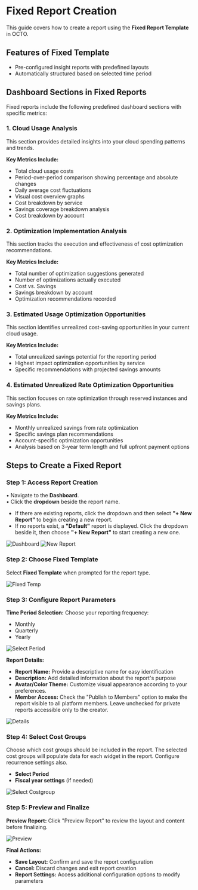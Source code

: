 # Fixed Report Creation

This guide covers how to create a report using the **Fixed Report Template** in OCTO.

## Features of Fixed Template
- Pre-configured insight reports with predefined layouts
- Automatically structured based on selected time period

## Dashboard Sections in Fixed Reports

Fixed reports include the following predefined dashboard sections with specific metrics:

### 1. Cloud Usage Analysis
This section provides detailed insights into your cloud spending patterns and trends.

**Key Metrics Include:**
- Total cloud usage costs
- Period-over-period comparison showing percentage and absolute changes
- Daily average cost fluctuations
- Visual cost overview graphs
- Cost breakdown by service
- Savings coverage breakdown analysis
- Cost breakdown by account

### 2. Optimization Implementation Analysis
This section tracks the execution and effectiveness of cost optimization recommendations.

**Key Metrics Include:**
- Total number of optimization suggestions generated
- Number of optimizations actually executed
- Cost vs. Savings
- Savings breakdown by account
- Optimization recommendations recorded

### 3. Estimated Usage Optimization Opportunities
This section identifies unrealized cost-saving opportunities in your current cloud usage.

**Key Metrics Include:**
- Total unrealized savings potential for the reporting period
- Highest impact optimization opportunities by service
- Specific recommendations with projected savings amounts

### 4. Estimated Unrealized Rate Optimization Opportunities
This section focuses on rate optimization through reserved instances and savings plans.

**Key Metrics Include:**
- Monthly unrealized savings from rate optimization
- Specific savings plan recommendations
- Account-specific optimization opportunities
- Analysis based on 3-year term length and full upfront payment options

## Steps to Create a Fixed Report

### Step 1: Access Report Creation
• Navigate to the **Dashboard**.  
• Click the **dropdown** beside the report name.  
  - If there are existing reports, click the dropdown and then select **"+ New Report"** to begin creating a new report.  
  - If no reports exist, a **"Default"** report is displayed. Click the dropdown beside it, then choose **"+ New Report"** to start creating a new one.

![Dashboard](https://lh3.googleusercontent.com/d/1hIm5nDaS1qpr4shL3gjeV6QMm1CubZ0D)
![New Report](https://lh3.googleusercontent.com/d/1MrYt7Wq1icf5i415fO43SOGCbFQZ4yfV)

### Step 2: Choose Fixed Template
Select **Fixed Template** when prompted for the report type.

![Fixed Temp](https://lh3.googleusercontent.com/d/1spZuRbSZjyLcgtawnX4sRordx-Y_xZfO)

### Step 3: Configure Report Parameters

**Time Period Selection:**
Choose your reporting frequency:
- Monthly
- Quarterly 
- Yearly

![Select Period](https://lh3.googleusercontent.com/d/1zicrkLP6U-DwQN299MAIoFxj-212oK0g)

**Report Details:**
- **Report Name:** Provide a descriptive name for easy identification
- **Description:** Add detailed information about the report's purpose
- **Avatar/Color Theme:** Customize visual appearance according to your preferences.
- **Member Access:** Check the "Publish to Members" option to make the report visible to all platform members. Leave unchecked for private reports accessible only to the creator.

![Details](https://lh3.googleusercontent.com/d/1TuLaqRWei9h3LRclnYY8lgOwqA96zW59)

### Step 4: Select Cost Groups
Choose which cost groups should be included in the report. The selected cost groups will populate data for each widget in the report. Configure recurrence settings also.

- **Select Period**
- **Fiscal year settings** (if needed)

![Select Costgroup](https://lh3.googleusercontent.com/d/126susaZ0vHrCL9pd4YO-U1nHQZbEBvFt)

### Step 5: Preview and Finalize
**Preview Report:**
Click "Preview Report" to review the layout and content before finalizing.

![Preview](https://lh3.googleusercontent.com/d/1_6sOioLi-YY8VA8NwQPjpnlKruWv0-VF)

**Final Actions:**
- **Save Layout:** Confirm and save the report configuration
- **Cancel:** Discard changes and exit report creation
- **Report Settings:** Access additional configuration options to modify parameters


